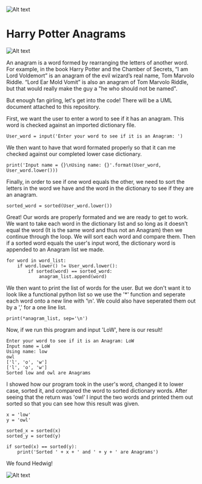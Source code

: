 ![Alt text](https://images-wixmp-ed30a86b8c4ca887773594c2.wixmp.com/f/1cccbcdd-92bd-44d6-b5f6-d7959eddf41b/d3jcvxa-c2b65d35-e3fe-46ce-bf06-9a3cf4fa56f4.png?token=eyJ0eXAiOiJKV1QiLCJhbGciOiJIUzI1NiJ9.eyJzdWIiOiJ1cm46YXBwOiIsImlzcyI6InVybjphcHA6Iiwib2JqIjpbW3sicGF0aCI6IlwvZlwvMWNjY2JjZGQtOTJiZC00NGQ2LWI1ZjYtZDc5NTllZGRmNDFiXC9kM2pjdnhhLWMyYjY1ZDM1LWUzZmUtNDZjZS1iZjA2LTlhM2NmNGZhNTZmNC5wbmcifV1dLCJhdWQiOlsidXJuOnNlcnZpY2U6ZmlsZS5kb3dubG9hZCJdfQ.O94hGo-lvqhDxD9gL8sEgT_e70LnVEFJA0Ug6Xh0XZY "HP Banner")

# Harry Potter Anagrams


![Alt text](https://smedia2.intoday.in/indiatoday/images/stories/2016May/18_051316044939.jpg "Lord Voldemort")

An anagram is a word formed by rearranging the letters of another word. For example, in the book Harry 
Potter and the Chamber of Secrets, “I am Lord Voldemort” is an anagram of the evil wizard’s real name, 
Tom Marvolo Riddle. “Lord Ear Mold Vomit” is also an anagram of Tom Marvolo Riddle, but that would really make the guy a 
"he who should not be named". 

But enough fan girling, let's get into the code!
There will be a UML document attached to this repository.

First, we want the user to enter a word to see if it has an anagram. This word is checked against an imported dictionary file. 

```
User_word = input('Enter your word to see if it is an Anagram: ') 
```
We then want to have that word formated properly so that it can me checked against our completed lower case dictionary.
```
print('Input name = {}\nUsing name: {}'.format(User_word, User_word.lower()))
```
Finally, in order to see if one word equals the other, we need to sort the letters in the word we have and the word in the dictionary to see if they are an anagram. 
```
sorted_word = sorted(User_word.lower())
```
Great! Our words are properly formated and we are ready to get to work. 
We want to take each word in the dictionary list and so long as it doesn't equal the word (It is the same word and thus not an Anagram) then we continue through the loop.
We will sort each word and compare them.
Then if a sorted word equals the user's input word, the dictionary word is appended to an Anagram list we made. 
```
for word in word_list: 
    if word.lower() != User_word.lower():
        if sorted(word) == sorted_word:
            anagram_list.append(word)
```
We then want to print the list of words for the user. But we don't want it to look like a functional python list so we use the '*' 
function and seperate each word onto a new line with '\n'. We could also have seperated them out by a ',' for a one line list.  
```
print(*anagram_list, sep='\n') 
```
Now, if we run this program and input 'LoW', here is our result!

```
Enter your word to see if it is an Anagram: LoW
Input name = LoW
Using name: low
owl
['l', 'o', 'w']
['l', 'o', 'w']
Sorted low and owl are Anagrams
```
I showed how our program took in the user's word, changed it to lower case, sorted it, and compared the word to sorted dictionary words.
After seeing that the return was 'owl' I input the two words and printed them out sorted so that you can see how this result was given. 
```
x = 'low'
y = 'owl'

sorted_x = sorted(x) 
sorted_y = sorted(y)

if sorted(x) == sorted(y):
    print('Sorted ' + x + ' and ' + y + ' are Anagrams') 
```
We found Hedwig! 

![Alt text](https://th.bing.com/th/id/OIP._VCwlxA3S6z5AvJ1sQN8aQHaFj?pid=ImgDet&rs=1 "Owl Anagram")

